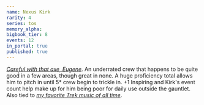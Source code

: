 ```yaml
---
name: Nexus Kirk
rarity: 4
series: tos
memory_alpha:
bigbook_tier: 8
events: 12
in_portal: true
published: true
---
```


[_Careful with that axe, Eugene_](https://www.youtube.com/watch?v=tMpGdG27K9o). An underrated crew that happens to be quite good in a few areas, though great in none. A huge proficiency total allows him to pitch in until 5* crew begin to trickle in. +1 Inspiring and Kirk's event count help make up for him being poor for daily use outside the gauntlet. Also tied to [_my favorite Trek music of all time_](https://www.youtube.com/watch?v=BXfudZK1DEQ).
